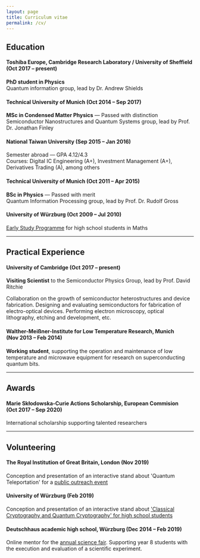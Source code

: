 ```yaml
---
layout: page
title: Curriculum vitae
permalink: /cv/
---
```


## Education
#### Toshiba Europe, Cambridge Research Laboratory / University of Sheffield <br/>(Oct 2017 – present)
**PhD student in Physics**  
Quantum information group, lead by Dr. Andrew Shields


#### Technical University of Munich (Oct 2014 – Sep 2017)
**MSc in Condensed Matter Physics** — Passed with distinction  
Semiconductor Nanostructures and Quantum Systems group, lead by Prof. Dr. Jonathan Finley

#### National Taiwan University (Sep 2015 – Jan 2016)
Semester abroad — GPA 4.12/4.3  
Courses: Digital IC Engineering (A+), Investment Management (A+), Derivatives Trading (A), among others

#### Technical University of Munich (Oct 2011 – Apr 2015)
**BSc in Physics** — Passed with merit  
Quantum  Information Processing group, lead by Prof. Dr. Rudolf	Gross

#### University of Würzburg (Oct 2009 – Jul 2010)
[Early Study Programme](https://ifm.mathematik.uni-wuerzburg.de/fruehstudium/) for high school students in Maths

---  
## Practical Experience
#### University of Cambridge (Oct 2017 – present)
**Visiting Scientist** to the Semiconductor Physics Group, lead by Prof. David Ritchie

Collaboration on the growth of semiconductor heterostructures and device fabrication. 
Designing and evaluating semiconductors for fabrication of electro-optical devices.
Performing electron microscopy, optical lithography, etching and development, etc.

#### Walther-Meißner-Institute for Low Temperature Research, Munich <br/>(Nov 2013 – Feb 2014)
**Working student**, supporting the operation and maintenance of low temperature and microwave equipment for research on superconducting quantum bits.

---
## Awards
#### Marie Skłodowska-Curie Actions Scholarship, European Commision <br/>(Oct 2017 – Sep 2020)
International scholarship supporting talented researchers

---
## Volunteering
#### The Royal Institution of Great Britain, London (Nov 2019)
Conception and presentation of an interactive stand about 'Quantum Teleportation' for a [public outreach event](https://www.rigb.org/whats-on/events-2019/november/public-quantum-in-the-city)

#### University of Würzburg (Feb 2019)
Conception and presentation of an interactive stand about ['Classical Cryptography and Quantum Cryptography' for high school students](https://4photonblog.wordpress.com/2019/03/19/the-next-generation-organizing-an-outreach-event/)

#### Deutschhaus academic high school, Würzburg (Dec 2014 – Feb 2019)
Online mentor for the [annual science fair](https://www.deutschhaus.de/fachbereiche/naturwissenschaften/chemie/virtual-science-fair/). Supporting year 8 students with the execution and evaluation of a scientific experiment.
